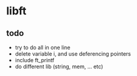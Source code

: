 # libft

## todo
  - try to do all in one line
  - delete variable i, and use deferencing pointers
  - include ft_printf
  - do different lib (string, mem, ... etc)
